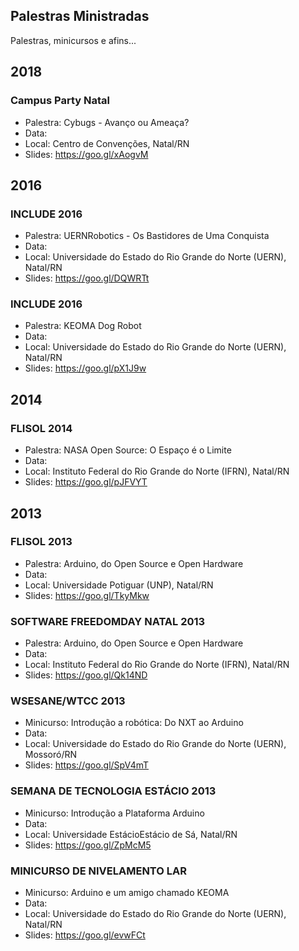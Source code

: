 ## Palestras Ministradas
Palestras, minicursos e afins...

## 2018

### Campus Party Natal

* Palestra: Cybugs - Avanço ou Ameaça?
* Data: 
* Local: Centro de Convenções, Natal/RN
* Slides: https://goo.gl/xAogvM

## 2016

### INCLUDE 2016

* Palestra: UERNRobotics - Os Bastidores de Uma Conquista 
* Data: 
* Local: Universidade do Estado do Rio Grande do Norte (UERN), Natal/RN
* Slides: https://goo.gl/DQWRTt

### INCLUDE 2016

* Palestra: KEOMA Dog Robot 
* Data: 
* Local: Universidade do Estado do Rio Grande do Norte (UERN), Natal/RN
* Slides: https://goo.gl/pX1J9w

## 2014

### FLISOL 2014

* Palestra: NASA Open Source: O Espaço é o Limite 
* Data:  
* Local: Instituto Federal do Rio Grande do Norte (IFRN), Natal/RN
* Slides: https://goo.gl/pJFVYT

## 2013

### FLISOL 2013

* Palestra: Arduino, do Open Source e Open Hardware 
* Data:  
* Local: Universidade Potiguar (UNP), Natal/RN
* Slides: https://goo.gl/TkyMkw

### SOFTWARE FREEDOMDAY NATAL 2013

* Palestra: Arduino, do Open Source e Open Hardware 
* Data:  
* Local: Instituto Federal do Rio Grande do Norte (IFRN), Natal/RN
* Slides: https://goo.gl/Qk14ND

### WSESANE/WTCC 2013

* Minicurso: Introdução a robótica: Do NXT ao Arduino 
* Data:  
* Local: Universidade do Estado do Rio Grande do Norte (UERN), Mossoró/RN
* Slides: https://goo.gl/SpV4mT

### SEMANA DE TECNOLOGIA ESTÁCIO 2013

* Minicurso: Introdução a Plataforma Arduino
* Data:  
* Local: Universidade EstácioEstácio de Sá, Natal/RN
* Slides: https://goo.gl/ZpMcM5

### MINICURSO DE NIVELAMENTO LAR

* Minicurso: Arduino e um amigo chamado KEOMA 
* Data:  
* Local: Universidade do Estado do Rio Grande do Norte (UERN), Natal/RN
* Slides: https://goo.gl/evwFCt

